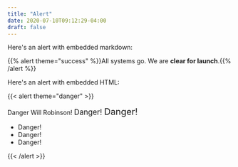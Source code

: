 ```yaml
---
title: "Alert"
date: 2020-07-10T09:12:29-04:00
draft: false
---
```


Here's an alert with embedded markdown:

{{% alert theme="success" %}}All systems go.  We are **clear for launch**.{{% /alert %}}

Here's an alert with embedded HTML:

{{< alert theme="danger" >}}
<p>Danger Will Robinson!  <big>Danger! <big>Danger!</big></big></p>
<ul>
<li>Danger!</li>
<li>Danger!</li>
<li>Danger!</li>
</ul>
{{< /alert >}}
